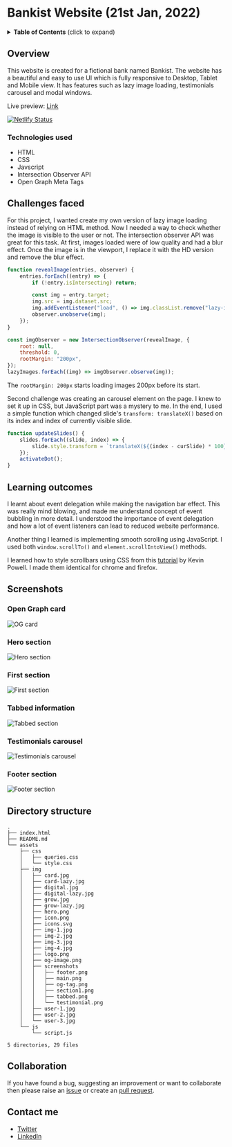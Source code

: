 # Bankist Website (21st Jan, 2022)

<details>
 <summary><strong>Table of Contents</strong> (click to expand)</summary>
	
- [Overview](#overview)
  - [Technologies used](#technologies-used)
- [Challenges faced](#challenges-faced)
- [Learning outcomes](#learning-outcomes)
- [Screenshots](#screenshots)
- [Directory structure](#directory-structure)
- [Collaboration](#collaboration)
- [Contact me](#contact-me)
</details>
	
## Overview

This website is created for a fictional bank named Bankist. The website has a beautiful and easy to use UI which is fully responsive to Desktop, Tablet and Mobile view. It has features such as lazy image loading, testimonials carousel and modal windows.

Live preview: [Link](https://bankist-web.darshanvaishya.xyz/)

[![Netlify Status](https://api.netlify.com/api/v1/badges/7f560470-5c67-4cc8-a0c0-89b891665483/deploy-status)](https://app.netlify.com/sites/pensive-ramanujan-f44c07/deploys)

### Technologies used

- HTML
- CSS
- Javscript
- Intersection Observer API
- Open Graph Meta Tags

## Challenges faced

For this project, I wanted create my own version of lazy image loading instead of relying on HTML method. Now I needed a way to check whether the image is visible to the user or not. The intersection observer API was great for this task. At first, images loaded were of low quality and had a blur effect. Once the image is in the viewport, I replace it with the HD version and remove the blur effect.

```js
function revealImage(entries, observer) {
	entries.forEach((entry) => {
		if (!entry.isIntersecting) return;

		const img = entry.target;
		img.src = img.dataset.src;
		img.addEventListener("load", () => img.classList.remove("lazy-img"));
		observer.unobserve(img);
	});
}

const imgObserver = new IntersectionObserver(revealImage, {
	root: null,
	threshold: 0,
	rootMargin: "200px",
});
lazyImages.forEach((img) => imgObserver.observe(img));
```

The `rootMargin: 200px` starts loading images 200px before its start.

Second challenge was creating an carousel element on the page. I knew to set it up in CSS, but JavaScript part was a mystery to me. In the end, I used a simple function which changed slide's `transform: translateX()` based on its index and index of currently visible slide.

```js
function updateSlides() {
	slides.forEach((slide, index) => {
		slide.style.transform = `translateX(${(index - curSlide) * 100}%)`;
	});
	activateDot();
}
```

## Learning outcomes

I learnt about event delegation while making the navigation bar effect. This was really mind blowing, and made me understand concept of event bubbling in more detail. I understood the importance of event delegation and how a lot of event listeners can lead to reduced website performance.

Another thing I learned is implementing smooth scrolling using JavaScript. I used both `window.scrollTo()` and `element.scrollIntoView()` methods.

I learned how to style scrollbars using CSS from this [tutorial](https://www.youtube.com/watch?v=lvKK2fs6h4I) by Kevin Powell. I made them identical for chrome and firefox.

## Screenshots

### Open Graph card

![OG card](./assets/img/screenshots/og-tag.png)

### Hero section

![Hero section](./assets/img/screenshots/main.png)

### First section

![First section](./assets/img/screenshots/section1.png)

### Tabbed information

![Tabbed section](./assets/img/screenshots/tabbed.png)

### Testimonials carousel

![Testimonials carousel](./assets/img/screenshots/testimonial.png)

### Footer section

![Footer section](./assets/img/screenshots/footer.png)

## Directory structure

```
.
├── index.html
├── README.md
└── assets
    ├── css
    │   ├── queries.css
    │   └── style.css
    ├── img
    │   ├── card.jpg
    │   ├── card-lazy.jpg
    │   ├── digital.jpg
    │   ├── digital-lazy.jpg
    │   ├── grow.jpg
    │   ├── grow-lazy.jpg
    │   ├── hero.png
    │   ├── icon.png
    │   ├── icons.svg
    │   ├── img-1.jpg
    │   ├── img-2.jpg
    │   ├── img-3.jpg
    │   ├── img-4.jpg
    │   ├── logo.png
    │   ├── og-image.png
    │   ├── screenshots
    │   │   ├── footer.png
    │   │   ├── main.png
    │   │   ├── og-tag.png
    │   │   ├── section1.png
    │   │   ├── tabbed.png
    │   │   └── testimonial.png
    │   ├── user-1.jpg
    │   ├── user-2.jpg
    │   └── user-3.jpg
    └── js
        └── script.js

5 directories, 29 files
```

## Collaboration

If you have found a bug, suggesting an improvement or want to collaborate then please raise an [issue](https://github.com/DarshanVaishya/bankist-website/issues) or create an [pull request](https://github.com/DarshanVaishya/bankist-website/pulls).

## Contact me

- [Twitter](https://twitter.com/darshan_vaishya)
- [LinkedIn](https://www.linkedin.com/in/darshan-vaishya-ba99001a9/)
